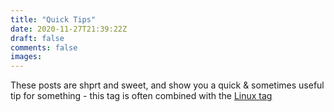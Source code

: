 ```yaml
---
title: "Quick Tips"
date: 2020-11-27T21:39:22Z
draft: false
comments: false
images:
---
```


These posts are shprt and sweet, and show you a quick & sometimes useful tip for something - this tag is often combined with the [Linux tag](/tags/linux)